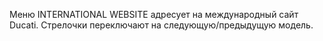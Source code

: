 Меню INTERNATIONAL WEBSITE адресует на международный сайт Ducati. 
Стрелочки переключают на следующую/предыдущую модель. 
